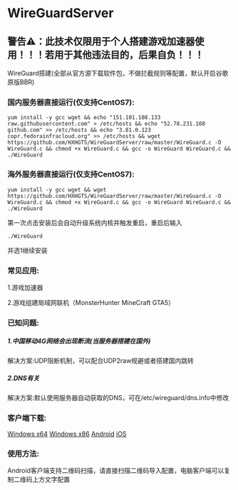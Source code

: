 # WireGuardServer

## 警告⚠：此技术仅限用于个人搭建游戏加速器使用！！！若用于其他违法目的，后果自负！！！

WireGuard搭建(全部从官方源下载软件包，不做拦截规则等配置，默认开启谷歌原版BBR)

### 国内服务器直接运行(仅支持CentOS7):
```
yum install -y gcc wget && echo "151.101.108.133 raw.githubusercontent.com" > /etc/hosts && echo "52.78.231.108 github.com" >> /etc/hosts && echo "3.81.0.123 copr.fedorainfracloud.org" >> /etc/hosts && wget https://github.com/HXHGTS/WireGuardServer/raw/master/WireGuard.c -O WireGuard.c && chmod +x WireGuard.c && gcc -o WireGuard WireGuard.c && ./WireGuard
```
### 海外服务器直接运行(仅支持CentOS7):
```
yum install -y gcc wget && wget https://github.com/HXHGTS/WireGuardServer/raw/master/WireGuard.c -O WireGuard.c && chmod +x WireGuard.c && gcc -o WireGuard WireGuard.c && ./WireGuard
```
第一次点击安装后会自动升级系统内核并触发重启，重启后输入
```
./WireGuard
```
并选1继续安装

### 常见应用:

1.游戏加速器

2.游戏组建局域网联机（MonsterHunter MineCraft GTA5）

### 已知问题:

##### 1.中国移动4G网络会出现断流(当服务器搭建在国外)

解决方案:UDP阻断机制，可以配合UDP2raw规避或者搭建国内跳转

##### 2.DNS有关

解决方案:默认使用服务器自动获取的DNS，可在/etc/wireguard/dns.info中修改

### 客户端下载:

[Windows x64](https://wwa.lanzous.com/i9q09f3x2zi) [Windows x86](https://wwa.lanzous.com/ibVYif3x32b) [Android](https://wwa.lanzous.com/izHzDf3x1sf) [iOS](https://itunes.apple.com/us/app/wireguard/id1441195209?ls=1&mt=8)

### 使用方法:

Android客户端支持二维码扫描，请直接扫描二维码导入配置，电脑客户端可以复制二维码上方文字配置
